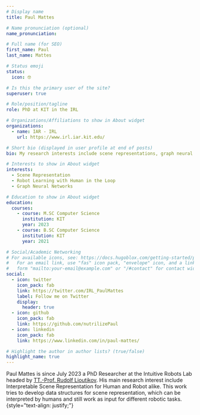 ```yaml
---
# Display name
title: Paul Mattes

# Name pronunciation (optional)
name_pronunciation: 

# Full name (for SEO)
first_name: Paul
last_name: Mattes

# Status emoji
status:
  icon: 🤓

# Is this the primary user of the site?
superuser: true

# Role/position/tagline
role: PhD at KIT in the IRL

# Organizations/Affiliations to show in About widget
organizations:
  - name: IAR - IRL
    url: https://www.irl.iar.kit.edu/

# Short bio (displayed in user profile at end of posts)
bio: My research interests include scene representations, graph neural networks and robot learning.

# Interests to show in About widget
interests:
  - Scene Representation
  - Robot Learning with Human in the Loop
  - Graph Neural Networks

# Education to show in About widget
education:
  courses:
    - course: M.SC Computer Science
      institution: KIT
      year: 2023
    - course: B.SC Computer Science
      institution: KIT
      year: 2021

# Social/Academic Networking
# For available icons, see: https://docs.hugoblox.com/getting-started/page-builder/#icons
#   For an email link, use "fas" icon pack, "envelope" icon, and a link in the
#   form "mailto:your-email@example.com" or "/#contact" for contact widget.
social:
  - icon: twitter
    icon_pack: fab
    link: https://twitter.com/IRL_PaulMattes
    label: Follow me on Twitter
    display:
      header: true
  - icon: github
    icon_pack: fab
    link: https://github.com/nutrilizePaul
  - icon: linkedin
    icon_pack: fab
    link: https://www.linkedin.com/in/paul-mattes/

# Highlight the author in author lists? (true/false)
highlight_name: true
---
```


Paul Mattes is since July 2023 a PhD Researcher at the Intuitive Robots Lab headed by [TT.-Prof. Rudolf Lioutikov](https://rudolf.intuitive-robots.net/). His main research interest include Interpretable Scene Representation for Human and Robot alike. This work tries to develop data structures for scene representation, which can be interpreted by humans and still work as input for different robotic tasks.
{style="text-align: justify;"}
